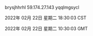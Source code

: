 brysjhhrhl 59.174.27.143 yqqlmgsycl

2022年 02月 22日 星期二 18:30:03 CST

2022年 02月 22日 星期二 10:30:03 GMT
